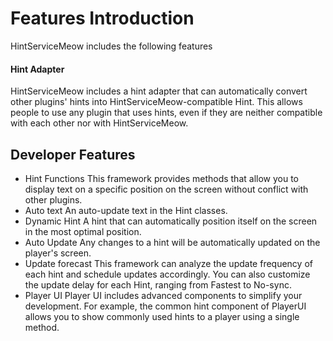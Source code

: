 # Features Introduction
HintServiceMeow includes the following features

#### Hint Adapter
HintServiceMeow includes a hint adapter that can automatically convert other plugins' hints into HintServiceMeow-compatible Hint. This allows people to use any plugin that uses hints, even if they are neither compatible with each other nor with HintServiceMeow. 

## Developer Features
- Hint Functions
This framework provides methods that allow you to display text on a specific position on the screen without conflict with other plugins.
- Auto text
An auto-update text in the Hint classes.
- Dynamic Hint
A hint that can automatically position itself on the screen in the most optimal position. 
- Auto Update
Any changes to a hint will be automatically updated on the player's screen.
- Update forecast
This framework can analyze the update frequency of each hint and schedule updates accordingly. You can also customize the update delay for each Hint, ranging from Fastest to No-sync.
- Player UI
Player UI includes advanced components to simplify your development. For example, the common hint component of PlayerUI allows you to show commonly used hints to a player using a single method.